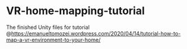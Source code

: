 # VR-home-mapping-tutorial
The finished Unity files for tutorial @https://emanueltomozei.wordpress.com/2020/04/14/tutorial-how-to-map-a-vr-environment-to-your-home/
